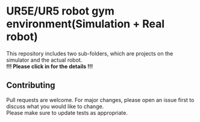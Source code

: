 # UR5E/UR5 robot gym environment(Simulation + Real robot)
This repository includes two sub-folders, which are projects on the simulator and the actual robot.\
**!!! Please click in for the details !!!**


## Contributing
Pull requests are welcome. For major changes, please open an issue first to discuss what you would like to change.\
Please make sure to update tests as appropriate.

